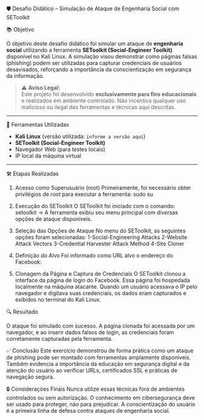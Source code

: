 🛡️ Desafio Didático – Simulação de Ataque de Engenharia Social com SEToolkit

📚 Objetivo

O objetivo deste desafio didático foi simular um ataque de **engenharia social** utilizando a ferramenta **SEToolkit (Social-Engineer Toolkit)** disponível no Kali Linux. 
A simulação visou demonstrar como páginas falsas (phishing) podem ser utilizadas para capturar credenciais de usuários desavisados, 
reforçando a importância da conscientização em segurança da informação.

> ⚠️ **Aviso Legal:**  
> Este projeto foi desenvolvido **exclusivamente para fins educacionais** e realizados em ambiente controlado.
> Não incentiva qualquer uso malicioso ou ilegal das ferramentas e técnicas aqui descritas.

---

🧰 Ferramentas Utilizadas

- **Kali Linux** (versão utilizada: `informe a versão aqui`)
- **SEToolkit (Social-Engineer Toolkit)**
- Navegador Web (para testes locais)
- IP local da máquina virtual

---
🛠️ Etapas Realizadas

1. Acesso como Superusuário (root)
  Primeiramente, foi necessário obter privilégios de root para executar a ferramenta:
    sudo su
2. Execução do SEToolkit
  O SEToolkit foi iniciado com o comando:
    setoolkit
     -> A ferramenta exibiu seu menu principal com diversas opções de ataque disponíveis.

3. Seleção das Opções de Ataque
  No menu do SEToolkit, as seguintes opções foram selecionadas:
    1-Social-Engineering Attacks
    2-Website Attack Vectors
    3-Credential Harvester Attack Method
    4-Site Cloner

4. Definição do Alvo
  Foi informado como URL alvo o endereço do Facebook:

5. Clonagem da Página e Captura de Credenciais
  O SEToolkit clonou a interface da página de login do Facebook.
  Essa página foi hospedada localmente na máquina atacante.
  Quando um usuário acessava o IP pelo navegador e digitava suas credenciais, os dados eram capturados e exibidos no terminal do Kali Linux.

🔍 Resultado

O ataque foi simulado com sucesso. 
A página clonada foi acessada por um navegador, e ao inserir dados falsos de login, as credenciais foram corretamente capturadas pela ferramenta.

✅ Conclusão
Este exercício demonstrou de forma prática como um ataque de phishing pode ser montado com ferramentas amplamente disponíveis. 
Também evidencia a importância da educação em segurança digital e da atenção do usuário ao verificar URLs, certificados SSL e práticas de navegação segura.

🔒 Considerações Finais
Nunca utilize essas técnicas fora de ambientes controlados ou sem autorização.
O conhecimento em cibersegurança deve ser usado para proteger, não para prejudicar.
A conscientização do usuário é a primeira linha de defesa contra ataques de engenharia social.
